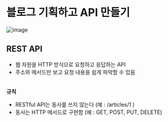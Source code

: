 # 블로그 기획하고 API 만들기	
![image](https://github.com/user-attachments/assets/069d3314-4e80-4c54-b0cf-2920b9036af0)
</br>


## REST API
- 웹 자원을 HTTP 방식으로 요청하고 응답하는 API
- 주소와 메서드만 보고 요청 내용을 쉽게 파악할 수 있음
</br></br>

**규칙** 
- RESTful API는 동사를 쓰지 않는다  (예 : /articles/1 )
- 동사는 HTTP 메서드로 구현함 (예 : GET, POST, PUT, DELETE)
